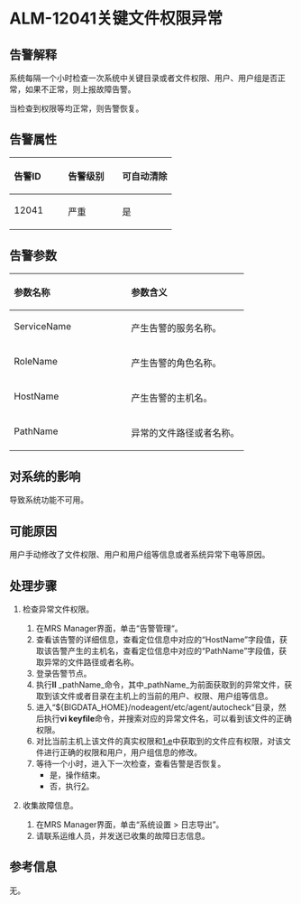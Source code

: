# ALM-12041关键文件权限异常<a name="ZH-CN_TOPIC_0093195087"></a>

## 告警解释<a name="zh-cn_topic_0057219549_section3610056195959"></a>

系统每隔一个小时检查一次系统中关键目录或者文件权限、用户、用户组是否正常，如果不正常，则上报故障告警。

当检查到权限等均正常，则告警恢复。

## 告警属性<a name="zh-cn_topic_0057219549_section2860326595959"></a>

<a name="zh-cn_topic_0057219549_table3516315895959"></a>
<table><thead align="left"><tr id="zh-cn_topic_0057219549_row998916095959"><th class="cellrowborder" valign="top" width="33.33333333333333%" id="mcps1.1.4.1.1"><p id="zh-cn_topic_0057219549_p381563195959"><a name="zh-cn_topic_0057219549_p381563195959"></a><a name="zh-cn_topic_0057219549_p381563195959"></a><strong id="zh-cn_topic_0057219549_b3434068295959"><a name="zh-cn_topic_0057219549_b3434068295959"></a><a name="zh-cn_topic_0057219549_b3434068295959"></a>告警ID</strong></p>
</th>
<th class="cellrowborder" valign="top" width="33.33333333333333%" id="mcps1.1.4.1.2"><p id="zh-cn_topic_0057219549_p3013186195959"><a name="zh-cn_topic_0057219549_p3013186195959"></a><a name="zh-cn_topic_0057219549_p3013186195959"></a><strong id="zh-cn_topic_0057219549_b275129495959"><a name="zh-cn_topic_0057219549_b275129495959"></a><a name="zh-cn_topic_0057219549_b275129495959"></a>告警级别</strong></p>
</th>
<th class="cellrowborder" valign="top" width="33.33333333333333%" id="mcps1.1.4.1.3"><p id="zh-cn_topic_0057219549_p2152827995959"><a name="zh-cn_topic_0057219549_p2152827995959"></a><a name="zh-cn_topic_0057219549_p2152827995959"></a><strong id="zh-cn_topic_0057219549_b5953678495959"><a name="zh-cn_topic_0057219549_b5953678495959"></a><a name="zh-cn_topic_0057219549_b5953678495959"></a>可自动清除</strong></p>
</th>
</tr>
</thead>
<tbody><tr id="zh-cn_topic_0057219549_row5775016095959"><td class="cellrowborder" valign="top" width="33.33333333333333%" headers="mcps1.1.4.1.1 "><p id="zh-cn_topic_0057219549_p4725135695959"><a name="zh-cn_topic_0057219549_p4725135695959"></a><a name="zh-cn_topic_0057219549_p4725135695959"></a>12041</p>
</td>
<td class="cellrowborder" valign="top" width="33.33333333333333%" headers="mcps1.1.4.1.2 "><p id="zh-cn_topic_0057219549_p215465395959"><a name="zh-cn_topic_0057219549_p215465395959"></a><a name="zh-cn_topic_0057219549_p215465395959"></a>严重</p>
</td>
<td class="cellrowborder" valign="top" width="33.33333333333333%" headers="mcps1.1.4.1.3 "><p id="zh-cn_topic_0057219549_p4030924395959"><a name="zh-cn_topic_0057219549_p4030924395959"></a><a name="zh-cn_topic_0057219549_p4030924395959"></a>是</p>
</td>
</tr>
</tbody>
</table>

## 告警参数<a name="zh-cn_topic_0057219549_section2723887295959"></a>

<a name="zh-cn_topic_0057219549_table5886503695959"></a>
<table><thead align="left"><tr id="zh-cn_topic_0057219549_row1790276795959"><th class="cellrowborder" valign="top" width="50%" id="mcps1.1.3.1.1"><p id="zh-cn_topic_0057219549_p4083800395959"><a name="zh-cn_topic_0057219549_p4083800395959"></a><a name="zh-cn_topic_0057219549_p4083800395959"></a><strong id="zh-cn_topic_0057219549_b3199771095959"><a name="zh-cn_topic_0057219549_b3199771095959"></a><a name="zh-cn_topic_0057219549_b3199771095959"></a>参数名称</strong></p>
</th>
<th class="cellrowborder" valign="top" width="50%" id="mcps1.1.3.1.2"><p id="zh-cn_topic_0057219549_p4167773295959"><a name="zh-cn_topic_0057219549_p4167773295959"></a><a name="zh-cn_topic_0057219549_p4167773295959"></a><strong id="zh-cn_topic_0057219549_b3955527395959"><a name="zh-cn_topic_0057219549_b3955527395959"></a><a name="zh-cn_topic_0057219549_b3955527395959"></a>参数含义</strong></p>
</th>
</tr>
</thead>
<tbody><tr id="zh-cn_topic_0057219549_row4986052295959"><td class="cellrowborder" valign="top" width="50%" headers="mcps1.1.3.1.1 "><p id="zh-cn_topic_0057219549_p3324912810027"><a name="zh-cn_topic_0057219549_p3324912810027"></a><a name="zh-cn_topic_0057219549_p3324912810027"></a>ServiceName</p>
</td>
<td class="cellrowborder" valign="top" width="50%" headers="mcps1.1.3.1.2 "><p id="zh-cn_topic_0057219549_p882488010027"><a name="zh-cn_topic_0057219549_p882488010027"></a><a name="zh-cn_topic_0057219549_p882488010027"></a>产生告警的服务名称。</p>
</td>
</tr>
<tr id="zh-cn_topic_0057219549_row1393395395959"><td class="cellrowborder" valign="top" width="50%" headers="mcps1.1.3.1.1 "><p id="zh-cn_topic_0057219549_p5799565710027"><a name="zh-cn_topic_0057219549_p5799565710027"></a><a name="zh-cn_topic_0057219549_p5799565710027"></a>RoleName</p>
</td>
<td class="cellrowborder" valign="top" width="50%" headers="mcps1.1.3.1.2 "><p id="zh-cn_topic_0057219549_p2780510027"><a name="zh-cn_topic_0057219549_p2780510027"></a><a name="zh-cn_topic_0057219549_p2780510027"></a>产生告警的角色名称。</p>
</td>
</tr>
<tr id="zh-cn_topic_0057219549_row3133016695959"><td class="cellrowborder" valign="top" width="50%" headers="mcps1.1.3.1.1 "><p id="zh-cn_topic_0057219549_p2027021010027"><a name="zh-cn_topic_0057219549_p2027021010027"></a><a name="zh-cn_topic_0057219549_p2027021010027"></a>HostName</p>
</td>
<td class="cellrowborder" valign="top" width="50%" headers="mcps1.1.3.1.2 "><p id="zh-cn_topic_0057219549_p3127434810027"><a name="zh-cn_topic_0057219549_p3127434810027"></a><a name="zh-cn_topic_0057219549_p3127434810027"></a>产生告警的主机名。</p>
</td>
</tr>
<tr id="zh-cn_topic_0057219549_row2495711295959"><td class="cellrowborder" valign="top" width="50%" headers="mcps1.1.3.1.1 "><p id="zh-cn_topic_0057219549_p4909540110027"><a name="zh-cn_topic_0057219549_p4909540110027"></a><a name="zh-cn_topic_0057219549_p4909540110027"></a>PathName</p>
</td>
<td class="cellrowborder" valign="top" width="50%" headers="mcps1.1.3.1.2 "><p id="zh-cn_topic_0057219549_p1730451510027"><a name="zh-cn_topic_0057219549_p1730451510027"></a><a name="zh-cn_topic_0057219549_p1730451510027"></a>异常的文件路径或者名称。</p>
</td>
</tr>
</tbody>
</table>

## 对系统的影响<a name="zh-cn_topic_0057219549_section4897586695959"></a>

导致系统功能不可用。

## 可能原因<a name="zh-cn_topic_0057219549_section149135095959"></a>

用户手动修改了文件权限、用户和用户组等信息或者系统异常下电等原因。

## 处理步骤<a name="zh-cn_topic_0057219549_section1345295395959"></a>

1.  检查异常文件权限。
    1.  在MRS Manager界面，单击“告警管理“。
    2.  查看该告警的详细信息，查看定位信息中对应的“HostName”字段值，获取该告警产生的主机名，查看定位信息中对应的“PathName”字段值，获取异常的文件路径或者名称。
    3.  登录告警节点。
    4.  执行**ll** _pathName_命令，其中_pathName_为前面获取到的异常文件，获取到该文件或者目录在主机上的当前的用户、权限、用户组等信息。
    5.  <a name="zh-cn_topic_0057219549_li5250207310354"></a>进入“$\{BIGDATA\_HOME\}/nodeagent/etc/agent/autocheck“目录，然后执行**vi keyfile**命令，并搜索对应的异常文件名，可以看到该文件的正确权限。
    6.  对比当前主机上该文件的真实权限和[1.e](#zh-cn_topic_0057219549_li5250207310354)中获取到的文件应有权限，对该文件进行正确的权限和用户，用户组信息的修改。
    7.  等待一个小时，进入下一次检查，查看告警是否恢复。
        -   是，操作结束。
        -   否，执行[2](#zh-cn_topic_0057219549_li536426810330)。


2.  <a name="zh-cn_topic_0057219549_li536426810330"></a>收集故障信息。
    1.  在MRS Manager界面，单击“系统设置 \> 日志导出”。
    2.  请联系运维人员，并发送已收集的故障日志信息。


## 参考信息<a name="zh-cn_topic_0057219549_section2267720495959"></a>

无。

